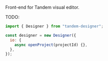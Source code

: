 Front-end for Tandem visual editor.

TODO:

```javascript
import { Designer } from "tandem-designer";

const designer = new Designer({
  io: {
    async openProject(projectId) {},
  },
});
```
